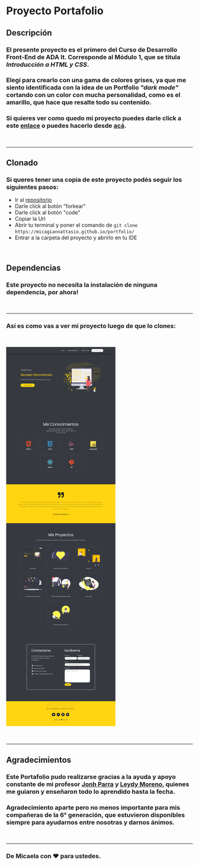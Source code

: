 # Proyecto Portafolio 

## Descripción
### El presente proyecto es el primero del **Curso de Desarrollo Front-End de ADA It**. Corresponde al Módulo 1, que se titula _Introducción a HTML y CSS_.
### Elegí para crearlo con una gama de colores grises, ya que me siento identificada con la idea de un Portfolio _"dark mode"_ cortando con un color con mucha personalidad, como es el amarillo, que hace que resalte todo su contenido. 


### Si quieres ver como quedo mi proyecto puedes darle click a este [enlace](https://micagiannattasio.github.io/portfolio/) o puedes hacerlo desde [acá](https://brave-heisenberg-f5eafd.netlify.app).

<br>

***

## Clonado
### Si queres tener una copia de este proyecto podés seguir los siguientes pasos:

  - Ir al [repositorio](https://micagiannattasio.github.io/portfolio/)
  - Darle click al botón "forkear"
  - Darle click al botón "code"
  - Copiar la Url
  - Abrir tu terminal y poner el comando de  ```git clone https://micagiannattasio.github.io/portfolio/```
  - Entrar a la carpeta del proyecto y abrirlo en tu IDE

<br>

## Dependencias
### Este proyecto no necesita la instalación de ninguna dependencia, por ahora!

<br>

***
### Así es como vas a ver mi proyecto luego de que lo clones:

<br>

![imagen](./img/screencapture-portfolio.png)

<br>

***

## Agradecimientos

### Este Portafolio pudo realizarse gracias a la ayuda y apoyo constante de mi profesor [Jonh Parra](https://github.com/Jonhks) y [Leydy Moreno](https://github.com/leydyk93), quienes me guiaron y enseñaron todo lo aprendido hasta la fecha.
### Agradecimiento aparte pero no menos importante para mis compañeras de la 6° generación, que estuvieron disponibles siempre para ayudarnos entre nosotras y darnos ánimos.

<br>

***

### De Micaela con ❤ para ustedes. 